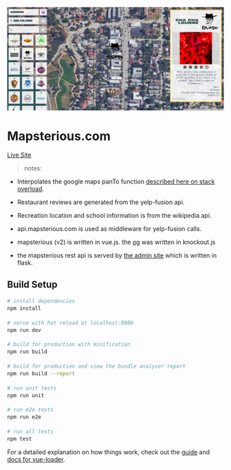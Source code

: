 ![alt text](https://github.com/andrewtdunn/mapsterious_fe/blob/master/mapsterious.png "mapsterious")

# Mapsterious.com

<a href="http://www.mapsterious.com" target="blank">Live Site</a>

> notes:

- Interpolates the google maps panTo function <a href="http://stackoverflow.com/questions/9335150/slow-down-google-panto-function/31203045" target="blank">described here on stack overload</a>.

- Restaurant reviews are generated from the yelp-fusion api.

- Recreation location and school information is from the wikipedia api.

- api.mapsterious.com is used as middleware for yelp-fusion calls.

- mapsterious (v2) is written in vue.js. the <a href="https://github.com/andrewtdunn/fortGreeneMap" target="blank">og</a> was written in knockout.js

- the mapsterious rest api is served by <a href="http://api.mapsterious.com" target="blank">the admin site</a> which is written in flask.




## Build Setup

``` bash
# install dependencies
npm install

# serve with hot reload at localhost:8080
npm run dev

# build for production with minification
npm run build

# build for production and view the bundle analyzer report
npm run build --report

# run unit tests
npm run unit

# run e2e tests
npm run e2e

# run all tests
npm test
```

For a detailed explanation on how things work, check out the [guide](http://vuejs-templates.github.io/webpack/) and [docs for vue-loader](http://vuejs.github.io/vue-loader).
